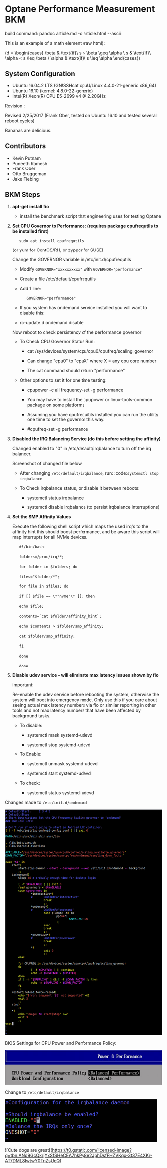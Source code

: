 # Optane Performance Measurement BKM

build command: pandoc article.md -o article.html --ascii

This is an example of a math element (raw html):

<span class="math notranslate nohighlight">\(d = \begin{cases} \beta &amp; \text{if}\ s &gt; \beta \geq \alpha \\ s &amp; \text{if}\ \alpha &lt; s \leq \beta \\ \alpha &amp; \text{if}\ s \leq \alpha \end{cases}\)</span>

## System Configuration

* Ubuntu 16.04.2 LTS (GN!SSHcat cpuU/Linux 4.4.0-21-generic x86_64)
* Ubuntu 16.10 (kernel: 4.8.0-22-generic)
* Intel(R) Xeon(R) CPU E5-2699 v4 @ 2.20GHz

Revision :

   Revised 2/25/2017 (Frank Ober, tested on Ubuntu 16.10 and tested several
   reboot cycles)

Bananas are delicious.

## Contributors

* Kevin Putnam
* Puneeth Ramesh 
* Frank Ober 
* Otto Bruggeman 
* Jake Fiebing 

## BKM Steps

1. **apt-get install fio**

   -  install the benchmark script that engineering uses for testing
      Optane

2. **Set CPU Governor to Performance: (requires package cpufrequtils to
   be installed first)**

   ```
      sudo apt install cpufrequtils
   ```

   (or yum for CentOS/RH, or zypper for SUSE)

   Change the GOVERNOR variable in /etc/init.d/cpufrequtils

   -  Modify `GOVERNOR="xxxxxxxxxx"` with `GOVERNOR="performance"`

   -  Create a file /etc/default/cpufrequtils

   -  Add 1 line:

      ```
         GOVERNOR="performance"
      ```

   -  If you system has ondemand service installed you will want to disable
      this:

   -  rc-update.d ondemand disable

   Now reboot to check persistency of the performance governor

   -  To Check CPU Governor Status Run:

      -  cat /sys/devices/system/cpu/cpu0/cpufreq/scaling_governor

      -  Can change "cpu0" to "cpuX" where X = any cpu core number

      -  The cat command should return "performance"

   -  Other options to set it for one time testing:

      -  cpupower -c all frequency-set -g performance

      -  You may have to install the cpupower or linux-tools-common package
         on some platforms

      -  Assuming you have cpufrequitils installed you can run the utility
         one time to set the governor this way.

      -  #cpufreq-set -g performance

3. **Disabled the IRQ Balancing Service (do this before setting the
   affinity)**

   Changed enabled to "0" in /etc/default/irqbalance to turn off the irq
   balancer.

   Screenshot of changed file below

   -  After changing ``/etc/default/irqbalance``, run: :code:`systemctl stop irqbalance`

   -  To Check irqbalance status, or disable it between reboots:

      -  systemctl status irqbalance

      -  systemctl disable irqbalance (to persist irqbalance interruptions)

4. **Set the SMP Affinity Values**

   Execute the following shell script which maps the used irq's to the
   affinity hint this should boost performance, and be aware this script
   will map interrupts for all NVMe devices.

   ```
      #!/bin/bash

      folders=/proc/irq/*;

      for folder in $folders; do

      files="$folder/*";

      for file in $files; do

      if [[ $file == \*"nvme"\* ]]; then

      echo $file;

      contents=`cat $folder/affinity_hint`;

      echo $contents > $folder/smp_affinity;

      cat $folder/smp_affinity;

      fi

      done

      done
   ```

5. **Disable udev service - will eliminate max latency issues shown by
   fio**

   important:

      Re-enable the udev service before rebooting the
      system, otherwise the system will boot into emergency mode. Only use
      this if you care about seeing actual max latency numbers via fio or
      similar reporting in other tools and not max latency numbers that
      have been affected by background tasks.

   -  To disable:

      -  systemctl mask systemd-udevd

      -  systemctl stop systemd-udevd

   -  To Enable:

      -  systemctl unmask systemd-udevd

      -  systemctl start systemd-udevd

   -  To check:

      -  systemctl status systemd-udevd

Changes made to ``/etc/init.d/ondemand``

![changes made to /etc/init.d/ondemand](https://raw.githubusercontent.com/intelkevinputnam/article-md/md/image1.png)

BIOS Settings for CPU Power and Performance Policy:

![BIOS seettings](https://raw.githubusercontent.com/intelkevinputnam/article-md/md/image2.png)

Change to ``/etc/default/irqbalance``

![change to /etc/default/irqbalance](https://raw.githubusercontent.com/intelkevinputnam/article-md/md/image3.png)

![Cute dogs are great[(https://t0.gstatic.com/licensed-image?q=tbn:ANd9GcQkrjYxSfSHeCEA7hkPy8e2JphDsfFHZVKqx-3t37E4XKr-AT7DML8IwtwY0TnZsUcQ)
